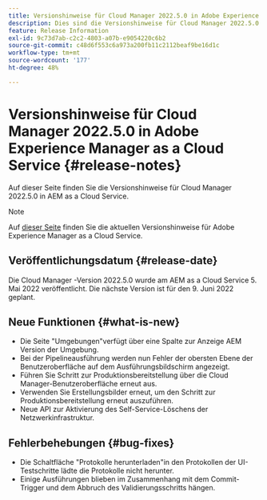 ```yaml
---
title: Versionshinweise für Cloud Manager 2022.5.0 in Adobe Experience Manager as a Cloud Service
description: Dies sind die Versionshinweise für Cloud Manager 2022.5.0 in AEM as a Cloud Service.
feature: Release Information
exl-id: 9c73d7ab-c2c2-4803-a07b-e9054220c6b2
source-git-commit: c48d6f553c6a973a200fb11c2112beaf9be16d1c
workflow-type: tm+mt
source-wordcount: '177'
ht-degree: 48%

---
```



# Versionshinweise für Cloud Manager 2022.5.0 in Adobe Experience Manager as a Cloud Service {#release-notes}

Auf dieser Seite finden Sie die Versionshinweise für Cloud Manager 2022.5.0 in AEM as a Cloud Service.

>[!NOTE]
>
>Auf [dieser Seite](/help/release-notes/release-notes-cloud/release-notes-current.md) finden Sie die aktuellen Versionshinweise für Adobe Experience Manager as a Cloud Service.

## Veröffentlichungsdatum {#release-date}

Die Cloud Manager -Version 2022.5.0 wurde am AEM as a Cloud Service 5. Mai 2022 veröffentlicht. Die nächste Version ist für den 9. Juni 2022 geplant.

## Neue Funktionen {#what-is-new}

* Die Seite &quot;Umgebungen&quot;verfügt über eine Spalte zur Anzeige AEM Version der Umgebung.
* Bei der Pipelineausführung werden nun Fehler der obersten Ebene der Benutzeroberfläche auf dem Ausführungsbildschirm angezeigt.
* Führen Sie Schritt zur Produktionsbereitstellung über die Cloud Manager-Benutzeroberfläche erneut aus.
* Verwenden Sie Erstellungsbilder erneut, um den Schritt zur Produktionsbereitstellung erneut auszuführen.
* Neue API zur Aktivierung des Self-Service-Löschens der Netzwerkinfrastruktur.

## Fehlerbehebungen {#bug-fixes}

* Die Schaltfläche &quot;Protokolle herunterladen&quot;in den Protokollen der UI-Testschritte lädte die Protokolle nicht herunter.
* Einige Ausführungen blieben im Zusammenhang mit dem Commit-Trigger und dem Abbruch des Validierungsschritts hängen.
